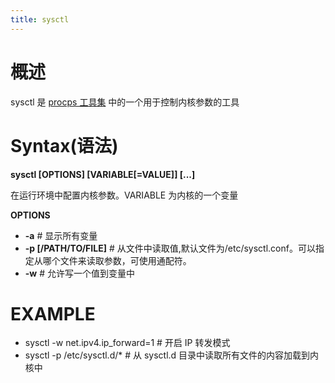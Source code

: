 ```yaml
---
title: sysctl
---
```


# 概述

sysctl 是 [procps 工具集](/docs/1.操作系统/Linux%20管理/Linux%20系统管理工具/procps%20工具集.md) 中的一个用于控制内核参数的工具

# Syntax(语法)

**sysctl \[OPTIONS] \[VARIABLE\[=VALUE]] \[...]**

在运行环境中配置内核参数。VARIABLE 为内核的一个变量

**OPTIONS**

- **-a** # 显示所有变量
- **-p \[/PATH/TO/FILE]** # 从文件中读取值,默认文件为/etc/sysctl.conf。可以指定从哪个文件来读取参数，可使用通配符。
- **-w** # 允许写一个值到变量中

# EXAMPLE

- sysctl -w net.ipv4.ip_forward=1 # 开启 IP 转发模式
- sysctl -p /etc/sysctl.d/* # 从 sysctl.d 目录中读取所有文件的内容加载到内核中
